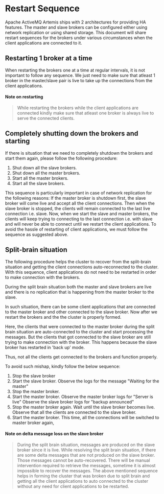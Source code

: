 # Restart Sequence

Apache ActiveMQ Artemis ships with 2 architectures for providing HA features.
The master and slave brokers can be configured either using network replication
or using shared storage. This document will share restart sequences for the
brokers under various circumstances when the client applications are 
connected to it.

## Restarting 1 broker at a time
When restarting the brokers one at a time at regular intervals, it is not
important to follow any sequence. We just need to make sure that atleast
1 broker in the master/slave pair is live to take up the connections from 
the client applications.

#### Note on restarting
> While restarting the brokers while the client applications are connected 
kindly make sure that atleast one broker is always live to serve the connected 
clients.

## Completely shutting down the brokers and starting
If there is situation that we need to completely shutdown the brokers and 
start them again, please follow the following procedure:

1. Shut down all the slave brokers.
2. Shut down all the master brokers.
3. Start all the master brokers.
4. Start all the slave brokers.

This sequence is particularly important in case of network replication for 
the following reasons:
If the master broker is shutdown first, the slave broker will come live and accept 
all the client connections. Then when the slave broker is stopped, the clients will 
remain connected to the last live connection i.e. slave. Now, when we start the slave 
and master brokers, the clients will keep trying to connecting to the last connection 
i.e. with slave and will never be able to connect until we restart the client applications. 
To avoid the hassle of restarting of client applications, we must follow the sequence 
as suggested above.

## Split-brain situation
The following procedure helps the cluster to recover from the split-brain situation 
and getting the client connections auto-reconnected to the cluster.
With this sequence, client applications do not need to be restarted in order to make 
connection with the brokers.

During the split brain situation both the master and slave brokers are live and there is 
no replication that is happening from the master broker to the slave.

In such situation, there can be some client applications that are connected to the master 
broker and other connected to the slave broker. Now after we restart the brokers and the 
the cluster is properly formed.

Here, the clients that were connected to the master broker during the split brain situation 
are auto-connected to the cluster and start processing the messages. But the clients that got 
connected to the slave broker are still trying to make connection with the broker. This happens 
because the slave broker has restarted in 'back up' mode.

Thus, not all the clients get connected to the brokers and function properly.

To avoid such mishap, kindly follow the below sequence:
1. Stop the slave broker
2. Start the slave broker. Observe the logs for the message "Waiting for the master"
3. Stop the master broker.
4. Start the master broker.
   Observe the master broker logs for "Server is live"
   Observe the slave broker logs for "backup announced"
5. Stop the master broker again. Wait until the slave broker becomes live. Observe that all the 
   clients are connected to the slave broker.
6. Start the master broker. This time, all the connections will be switched to master broker again,

#### Note on delta message loss on the slave broker

> During the split brain situation, messages are produced on the slave broker since it is live. 
While resolving the split brain situation, if there are some delta messages that are not produced 
on the slave broker. Those messages cannot be auto-recovered. There will be manual intervention 
required to retrieve the messages, sometime it is almost impossible to recover the messages.
> The above mentioned sequence helps in forming the cluster that was broken due to split brain 
and getting all the client applications to auto connected to the cluster without any need for 
client applications to be restarted. 
